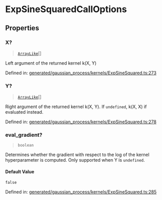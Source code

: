 # ExpSineSquaredCallOptions

## Properties

### X?

> [`ArrayLike`](../types/ArrayLike.md)[]

Left argument of the returned kernel k(X, Y)

Defined in:  [generated/gaussian\_process/kernels/ExpSineSquared.ts:273](https://github.com/transitive-bullshit/scikit-learn-ts/blob/122b3c0/packages/sklearn/src/generated/gaussian_process/kernels/ExpSineSquared.ts#L273)

### Y?

> [`ArrayLike`](../types/ArrayLike.md)[]

Right argument of the returned kernel k(X, Y). If `undefined`, k(X, X) if evaluated instead.

Defined in:  [generated/gaussian\_process/kernels/ExpSineSquared.ts:278](https://github.com/transitive-bullshit/scikit-learn-ts/blob/122b3c0/packages/sklearn/src/generated/gaussian_process/kernels/ExpSineSquared.ts#L278)

### eval\_gradient?

> `boolean`

Determines whether the gradient with respect to the log of the kernel hyperparameter is computed. Only supported when Y is `undefined`.

#### Default Value

`false`

Defined in:  [generated/gaussian\_process/kernels/ExpSineSquared.ts:285](https://github.com/transitive-bullshit/scikit-learn-ts/blob/122b3c0/packages/sklearn/src/generated/gaussian_process/kernels/ExpSineSquared.ts#L285)
